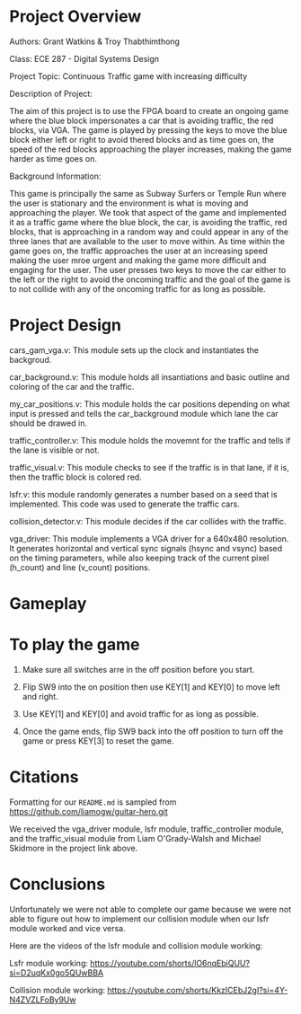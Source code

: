 # Project Overview
Authors: Grant Watkins & Troy Thabthimthong

Class: ECE 287 - Digital Systems Design

Project Topic: Continuous Traffic game with increasing difficulty

Description of Project:

The aim of this project is to use the FPGA board to create an ongoing game where the blue block impersonates a car that is avoiding traffic, the red blocks, via VGA. The game is played by pressing the keys to move the blue block either left or right to avoid thered blocks and as time goes on, the speed of the red blocks approaching the player increases, making the game harder as time goes on.

Background Information:

This game is principally the same as Subway Surfers or Temple Run where the user is stationary and the environment is what is moving and approaching the player. We took that aspect of the game and implemented it as a traffic game where the blue block, the car, is avoiding the traffic, red blocks, that is approaching in a random way and could appear in any of the three lanes that are available to the user to move within. As time within the game goes on, the traffic approaches the user at an increasing speed making the user mroe urgent and making the game more difficult and engaging for the user. The user presses two keys to move the car either to the left or the right to avoid the oncoming traffic and the goal of the game is to not collide with any of the oncoming traffic for as long as possible.

# Project Design

cars_gam_vga.v: This module sets up the clock and instantiates the backgroud.

car_background.v: This module holds all insantiations and basic outline and coloring of the car and the traffic.

my_car_positions.v: This module holds the car positions depending on what input is pressed and tells the car_background module which lane the car should be drawed in. 

traffic_controller.v: This module holds the movemnt for the traffic and tells if the lane is visible or not.

traffic_visual.v: This module checks to see if the traffic is in that lane, if it is, then the traffic block is colored red. 

lsfr.v: this module randomly generates a number based on a seed that is implemented. This code was used to generate the traffic cars. 

collision_detector.v: This module decides if the car collides with the traffic.

vga_driver: This module implements a VGA driver for a 640x480 resolution. It generates horizontal and vertical sync signals (hsync and vsync) based on the timing parameters, while also keeping track of the current pixel (h_count) and line (v_count) positions.

# Gameplay

# To play the game

1. Make sure all switches arre in the off position before you start.

2. Flip SW9 into the on position then use KEY[1] and KEY[0] to move left and right.

3. Use KEY[1] and KEY[0] and avoid traffic for as long as possible.

4. Once the game ends, flip SW9 back into the off position to turn off the game or press KEY[3] to reset the game.

# Citations

Formatting for our `README.md` is sampled from https://github.com/liamogw/guitar-hero.git

We received the vga_driver module, lsfr module, traffic_controller module, and the traffic_visual module from Liam O'Grady-Walsh and Michael Skidmore in the project link above.

# Conclusions
Unfortunately we were not able to complete our game because we were not able to figure out how to implement our collision module when our lsfr module worked and vice versa. 

Here are the videos of the lsfr module and collision module working: 

Lsfr module working: https://youtube.com/shorts/lO6nqEbiQUU?si=D2uqKx0go5QUwBBA

Collision module working: https://youtube.com/shorts/KkzICEbJ2gI?si=4Y-N4ZVZLFoBy9Uw
